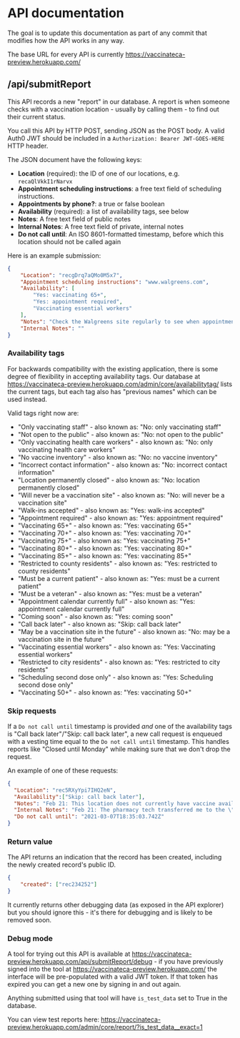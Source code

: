# API documentation

The goal is to update this documentation as part of any commit that modifies how the API works in any way.
  
The base URL for every API is currently https://vaccinateca-preview.herokuapp.com/
  
## /api/submitReport
  
This API records a new "report" in our database. A report is when someone checks with a vaccination location - usually by calling them - to find out their current status.
  
You call this API by HTTP POST, sending JSON as the POST body. A valid Auth0 JWT should be included in a `Authorization: Bearer JWT-GOES-HERE` HTTP header.

The JSON document have the following keys:

* **Location** (required): the ID of one of our locations, e.g. `recaQlVkkI1rNarvx`
* **Appointment scheduling instructions**: a free text field of scheduling instructions.
* **Appointments by phone?**: a true or false boolean
* **Availability** (required): a list of availability tags, see below
* **Notes**: A free text field of public notes
* **Internal Notes**: A free text field of private, internal notes
* **Do not call until**: An ISO 8601-formatted timestamp, before which this location should not be called again

Here is an example submission:
```json
{
    "Location": "recgDrq7aQMo0M5x7",
    "Appointment scheduling instructions": "www.walgreens.com",
    "Availability": [
        "Yes: vaccinating 65+",
        "Yes: appointment required",
        "Vaccinating essential workers"
    ],
    "Notes": "Check the Walgreens site regularly to see when appointments open up.",
    "Internal Notes": ""
}
```
### Availability tags

For backwards compatibility with the existing application, there is some degree of flexibility in accepting availability tags. Our database at https://vaccinateca-preview.herokuapp.com/admin/core/availabilitytag/ lists the current tags, but each tag also has "previous names" which can be used instead.

Valid tags right now are:

- "Only vaccinating staff" - also known as: "No: only vaccinating staff"
- "Not open to the public" - also known as: "No: not open to the public"
- "Only vaccinating health care workers" - also known as: "No: only vaccinating health care workers"
- "No vaccine inventory" - also known as: "No: no vaccine inventory"
- "Incorrect contact information" - also known as: "No: incorrect contact information"
- "Location permanently closed" - also known as: "No: location permanently closed"
- "Will never be a vaccination site" - also known as: "No: will never be a vaccination site"
- "Walk-ins accepted" - also known as: "Yes: walk-ins accepted"
- "Appointment required" - also known as: "Yes: appointment required"
- "Vaccinating 65+" - also known as: "Yes: vaccinating 65+"
- "Vaccinating 70+" - also known as: "Yes: vaccinating 70+"
- "Vaccinating 75+" - also known as: "Yes: vaccinating 75+"
- "Vaccinating 80+" - also known as: "Yes: vaccinating 80+"
- "Vaccinating 85+" - also known as: "Yes: vaccinating 85+"
- "Restricted to county residents" - also known as: "Yes: restricted to county residents"
- "Must be a current patient" - also known as: "Yes: must be a current patient"
- "Must be a veteran" - also known as: "Yes: must be a veteran"
- "Appointment calendar currently full" - also known as: "Yes: appointment calendar currently full"
- "Coming soon" - also known as: "Yes: coming soon"
- "Call back later" - also known as: "Skip: call back later"
- "May be a vaccination site in the future" - also known as: "No: may be a vaccination site in the future"
- "Vaccinating essential workers" - also known as: "Yes: Vaccinating essential workers"
- "Restricted to city residents" - also known as: "Yes: restricted to city residents"
- "Scheduling second dose only" - also known as: "Yes: Scheduling second dose only"
- "Vaccinating 50+" - also known as: "Yes: vaccinating 50+"

### Skip requests

If a `Do not call until` timestamp is provided _and_ one of the availability tags is "Call back later"/"Skip: call back later",
a new call request is enqueued with a vesting time equal to the `Do not call until` timestamp.
This handles reports like "Closed until Monday" while making sure that we don't drop the request.

An example of one of these requests:
```json
{
  "Location": "rec5RXyYpi7IHQ2eN",
  "Availability":["Skip: call back later"],
  "Notes": "Feb 21: This location does not currently have vaccine available but may get stock in the coming weeks.", 
  "Internal Notes": "Feb 21: The pharmacy tech transferred me to the \"dispensing pharmacy\" as the best place to get questions answered.", 
  "Do not call until": "2021-03-07T18:35:03.742Z"
}
```

### Return value

The API returns an indication that the record has been created, including the newly created record's public ID.

```json
{
    "created": ["rec234252"]
}
```
It currently returns other debugging data (as exposed in the API explorer) but you should ignore this - it's there for debugging and is likely to be removed soon.

### Debug mode

A tool for trying out this API is available at https://vaccinateca-preview.herokuapp.com/api/submitReport/debug - if you have previously signed into the tool at https://vaccinateca-preview.herokuapp.com/ the interface will be pre-populated with a valid JWT token. If that token has expired you can get a new one by signing in and out again.

Anything submitted using that tool will have `is_test_data` set to True in the database.

You can view test reports here: https://vaccinateca-preview.herokuapp.com/admin/core/report/?is_test_data__exact=1
